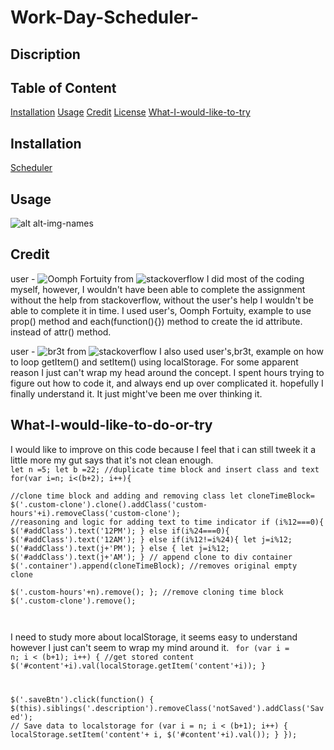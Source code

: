 # Work-Day-Scheduler-
## Discription


## Table of Content

[Installation](#installation)
[Usage](#usage)
[Credit](#credit)
[License](#license)
[What-I-would-like-to-try](#what-I-would-like-to-try)
## Installation

[Scheduler]()
## Usage

![alt alt-img-names](websitelink)


## Credit
user - ![Oomph Fortuity](https://stackoverflow.com/users/1926762/oomph-fortuity)
from ![stackoverflow](https://stackoverflow.com/questions/25680333/how-to-add-ids-to-tr-using-loop-in-jquery
)
I did most of the coding myself, however, I wouldn't have been able to complete the assignment without the help from stackoverflow, without the user's help I wouldn't be able to complete it in time.  I used user's, Oomph Fortuity, example to use prop() method and each(function(){}) method to create the id attribute. instead of attr() method.


user - ![br3t](https://stackoverflow.com/users/1430631/br3t)
from ![stackoverflow](https://stackoverflow.com/questions/42963091/how-to-save-the-value-of-textarea-to-localstorage-then-display-it-in-the-same-te)
I also used user's,br3t, example on how to loop getItem() and setItem() using localStorage.  For some apparent reason I just can't wrap my head around the concept.  I spent hours trying to figure out how to code it, and always end up over complicated it. hopefully I finally understand it.  It just might've been me over thinking it.

## What-I-would-like-to-do-or-try
I would like to improve on this code because I feel that i can still tweek it a little more my gut says that it's not clean enough.
<code>
    let n =5;
let b =22;
//duplicate time block and insert class and text
for(var i=n; i<(b+2); i++){  
    //clone time block and adding and removing class
    let cloneTimeBlock= $('.custom-clone').clone().addClass('custom-hours'+i).removeClass('custom-clone');
    //reasoning and logic for adding text to time indicator
    if (i%12===0){
        $('#addClass').text('12PM');
    }
    else if(i%24===0){
        $('#addClass').text('12AM');
    }
    else if(i%12!=i%24){
    let j=i%12;
    $('#addClass').text(j+'PM');
    }
    else {
        let j=i%12;
        $('#addClass').text(j+'AM');
    }
    // append clone to div container
    $('.container').append(cloneTimeBlock);
    //removes original empty clone    
    $('.custom-hours'+n).remove();
};
//remove cloning time block
$('.custom-clone').remove();

</code>

I need to study more about localStorage, it seems easy to understand however I just can't seem to wrap my mind around it. 
<code>
for (var i = n; i < (b+1); i++) {
    //get stored content 
  $('#content'+i).val(localStorage.getItem('content'+i));
}

$('.saveBtn').click(function() {
    $(this).siblings('.description').removeClass('notSaved').addClass('Saved');
    // Save data to localstorage
    for (var i = n; i < (b+1); i++) {
        localStorage.setItem('content'+ i, $('#content'+i).val());
    }
  });

</code>